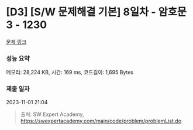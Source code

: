 # [D3] [S/W 문제해결 기본] 8일차 - 암호문3 - 1230 

[문제 링크](https://swexpertacademy.com/main/code/problem/problemDetail.do?contestProbId=AV14zIwqAHwCFAYD) 

### 성능 요약

메모리: 28,224 KB, 시간: 169 ms, 코드길이: 1,695 Bytes

### 제출 일자

2023-11-01 21:04



> 출처: SW Expert Academy, https://swexpertacademy.com/main/code/problem/problemList.do